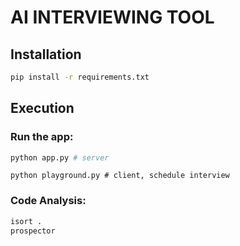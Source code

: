 # AI INTERVIEWING TOOL

## Installation

```bash
pip install -r requirements.txt
```

## Execution

### Run the app:
```bash
python app.py # server
```

```
python playground.py # client, schedule interview
```

### Code Analysis:
```bash
isort .
prospector
```
